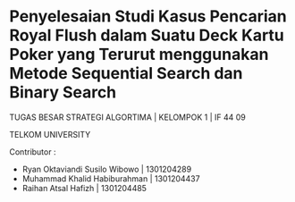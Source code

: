 # Penyelesaian Studi Kasus Pencarian Royal Flush dalam Suatu Deck Kartu Poker yang Terurut menggunakan Metode Sequential Search dan Binary Search

TUGAS BESAR STRATEGI ALGORTIMA | KELOMPOK 1 | IF 44 09

TELKOM UNIVERSITY

Contributor :
- Ryan Oktaviandi Susilo Wibowo				| 1301204289          
- Muhammad Khalid Habiburahman  			| 1301204437            
- Raihan Atsal Hafizh 					| 1301204485          
